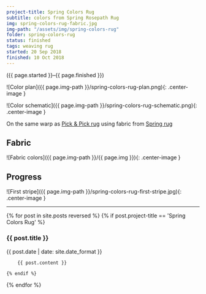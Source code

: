 ```yaml
---
project-title: Spring Colors Rug
subtitle: colors from Spring Rosepath Rug
img: spring-colors-rug-fabric.jpg
img-path: "/assets/img/spring-colors-rug"
folder: spring-colors-rug
status: finished
tags: weaving rug
started: 20 Sep 2018
finished: 10 Oct 2018
---
```

<p class="center">({{ page.started }}–{{ page.finished }})</p>

![Color plan]({{ page.img-path }}/spring-colors-rug-plan.png){: .center-image }

![Color schematic]({{ page.img-path }}/spring-colors-rug-schematic.png){: .center-image }

On the same warp as <a href="{{ site.baseurl }}/projects/pick-pick/pick-pick.html">Pick & Pick rug</a> using fabric from <a href="{{ site.baseurl }}/projects/spring-rug/spring-rug.html">Spring rug</a>

## Fabric
![Fabric colors]({{ page.img-path }}/{{ page.img }}){: .center-image }

## Progress
![First stripe]({{ page.img-path }}/spring-colors-rug-first-stripe.jpg){: .center-image }

---

{% for post in site.posts reversed %}
	 {% if post.project-title == 'Spring Colors Rug' %}
		<h3>{{ post.title }}</h3>
		<p>{{ post.date | date: site.date_format }}</p>
		
		{{ post.content }}
		
	{% endif %}
{% endfor %}
